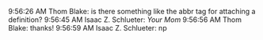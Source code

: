 9:56:26 AM Thom Blake: is there something like the abbr tag for attaching a definition?
9:56:45 AM Isaac Z. Schlueter: <dfn title="A big slut">Your Mom</dfn>
9:56:56 AM Thom Blake: thanks!
9:56:59 AM Isaac Z. Schlueter: np
